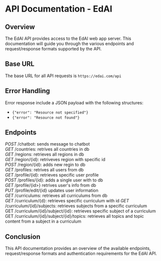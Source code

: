 # API Documentation - EdAI

## Overview

The EdAI API provides access to the EdAI web app server. This documentation will guide you through the various endpoints and request/response formats supported by the API.

## Base URL

The base URL for all API requests is `https://edai.com/api`

## Error Handling

Error response include a JSON payload with the following structures:  
* `{"error": "Resource not specified"}`
* `{"error": "Resource not found"}`

## Endpoints
_POST_ /chatbot: sends message to chatbot  
_GET_ /countries: retrives all countries in db  
_GET_ /regions: retrieves all regions in db  
_GET_ /region/{id}: retriveves region with specific id  
_POST_ /region/{id}: adds new regin to db  
_GET_ /profiles: retrives all users from db  
_GET_ /profile/{id}: retrieves specific user profile  
_POST_ /profiles/{id}: adds a single user with <id> to db  
_GET_ /profile/{id>} retrives user's info from db  
_PUT_ /profile/edit/{id} updates user information  
_GET_ /curriculums: retrieves all curriculums from db  
_GET_ /curriculum/{d}: retrieves specific curriculum with id
_GET_ /curriculum/{id}/subjects: retrieves subjects from a specific curriculum  
GET /curriculum/{id}/subject/{id}: retrieves specific subject of a curriculum  
GET /curriculum/{id}/subject/{id}/topics: retrieves all topics and topic content from a subject in a curriculum  

## Conclusion
This API documentation provides an overview of the available endpoints, request/response formats and authentication requirements for the EdAI API.
